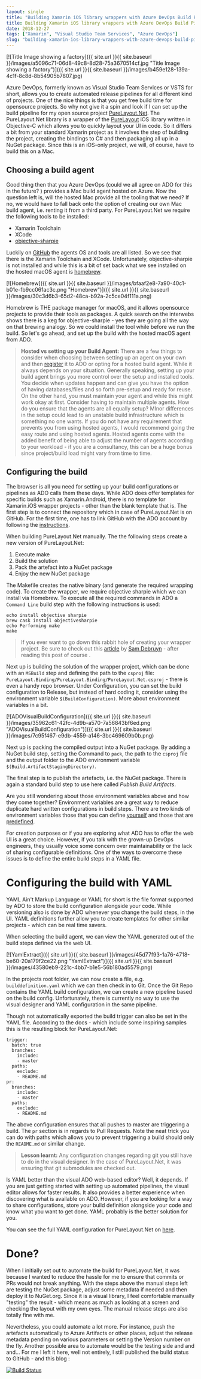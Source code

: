 ```yaml
---
layout: single
title: "Building Xamarin iOS library wrappers with Azure DevOps Build Pipelines"
title: Building Xamarin iOS library wrappers with Azure DevOps Build Pipelines
date: 2018-12-27
tags: ["Xamarin", "Visual Studio Team Services", "Azure DevOps"]
slug: "building-xamarin-ios-library-wrappers-with-azure-devops-build-pipelines"
---
```


[![Title Image showing a factory]({{ site.url }}{{ site.baseurl }}/images/a5096c71-06d8-49c8-8d28-75a3670514cf.jpg "Title Image showing a factory")]({{ site.url }}{{ site.baseurl }}/images/b459e128-139a-4c1f-8c8d-8b54905b7807.jpg)

Azure DevOps, formerly known as Visual Studio Team Services or VSTS for short, allows you to create automated release pipelines for all different kind of projects. One of the nice things is that you get free build time for opensource projects. So why not give it a spin and look if I can set up the build pipeline for my open source project [PureLayout.Net](https://github.com/mallibone/PureLayout.Net). The PureLayout.Net library is a wrapper of the [PureLayout](https://github.com/PureLayout/PureLayout) iOS library written in Objective-C which allows you to quickly layout your UI in code. So it differs a bit from your standard Xamarin project as it involves the step of building the project, creating the bindings to C# and then packaging all up in a NuGet package. Since this is an iOS-only project, we will, of course, have to build this on a Mac.
 
## Choosing a build agent
 
Good thing then that you Azure DevOps (could we all agree on ADO for this in the future? ) provides a Mac build agent hosted on Azure. Now the question left is, will the hosted Mac provide all the tooling that we need? If no, we would have to fall back onto the option of creating our own Mac build agent, i.e. renting it from a third party. For PureLayout.Net we require the following tools to be installed:
 
- Xamarin Toolchain
- XCode
- [objective-sharpie](https://docs.microsoft.com/en-us/xamarin/cross-platform/macios/binding/objective-sharpie/)

 
Luckily on [GitHub](https://github.com/Microsoft/azure-pipelines-image-generation/blob/master/images/macos/macos-Readme.md) the agents OS and tools are all listed. So we see that there is the Xamarin Toolchain and XCode. Unfortunately, objective-sharpie is not installed and while this is a bit of set back what we see installed on the hosted macOS agent is [homebrew](https://brew.sh/).
 
[![Homebrew]({{ site.url }}{{ site.baseurl }}/images/bfaaf2e8-7a90-40c1-b01e-fb9cc061ac3c.png "Homebrew")]({{ site.url }}{{ site.baseurl }}/images/30c3d6b3-65d2-48ca-b92a-2c5ce04f111a.png)
 
Homebrew is THE package manager for macOS, and it allows opensource projects to provide their tools as packages. A quick search on the interwebs shows there is a keg for objective-sharpie - yes they are going all the way on that brewing analogy. So we could install the tool while before we run the build. So let's go ahead, and set up the build with the hosted macOS agent from ADO.
 

> **Hosted vs setting up your Build Agent:** There are a few things to consider when choosing between setting up an agent on your own and then [register](https://docs.microsoft.com/en-us/azure/devops/pipelines/agents/v2-osx?view=vsts) it to ADO or opting for a hosted build agent. While it always depends on your situation. Generally speaking, setting up your build agent brings you more control over the setup and installed tools. You decide when updates happen and can give you have the option of having databases/files and so forth pre-setup and ready for reuse. On the other hand, you must maintain your agent and while this might work okay at first. Consider having to maintain multiple agents. How do you ensure that the agents are all equally setup? MInor differences in the setup could lead to an unstable build infrastructure which is something no one wants. If you do not have any requirement that prevents you from using hosted agents, I would recommend going the easy route and using hosted agents. Hosted agents come with the added benefit of being able to adjust the number of agents according to your workload - if you are a consultancy, this can be a huge bonus since project/build load might vary from time to time.

 
## Configuring the build
 
The browser is all you need for setting up your build configurations or pipelines as ADO calls them these days. While ADO does offer templates for specific builds such as Xamarin.Android, there is no template for Xamarin.iOS wrapper projects - other than the blank template that is. The first step is to connect the repository which in case of PureLayout.Net is on GitHub. For the first time, one has to link GitHub with the ADO account by following the [instructions](https://docs.microsoft.com/en-us/azure/devops/pipelines/build/ci-build-github?view=vsts).
 
When building PureLayout.Net manually. The the following steps create a new version of PureLayout.Net:

1. Execute make
2. Build the solution
3. Pack the artefact into a NuGet package
4. Enjoy the new NuGet package

 
The Makefile creates the native binary (and generate the required wrapping code). To create the wrapper, we require objective sharpie which we can install via Homebrew. To execute all the required commands in ADO a `Command Line` build step with the following instructions is used:
 

    echo install objective sharpie
    brew cask install objectivesharpie
    echo Performing make
    make



> If you ever want to go down this rabbit hole of creating your wrapper project. Be sure to check out this [article](https://www.chipsncookies.com/2016/creating-a-xamarin.ios-binding-project-for-dummies/) by [Sam Debruyn](https://twitter.com/S_Debruyn) - after reading this post of course .


Next up is building the solution of the wrapper project, which can be done with an `MSBuild` step and defining the path to the `csproj` file: `PureLayout.Binding/PureLayout.Binding/PureLayout.Net.csproj` - there is even a handy repo browser. Under Configuration, you can set the build configuration to Release, but instead of hard coding it, consider using the environment variable `$(BuildConfiguration)`. More about environment variables in a bit.

[![ADOVisualBuildConfiguration]({{ site.url }}{{ site.baseurl }}/images/35962c61-42fc-4d9b-a570-7a56843bf6ed.png "ADOVisualBuildConfiguration")]({{ site.url }}{{ site.baseurl }}/images/7c95f467-e9db-4559-a146-3bc469609b0b.png)

Next up is packing the compiled output into a NuGet package. By adding a NuGet build step, setting the Command to `pack`, the path to the `csproj` file and the output folder to the ADO environment variable `$(Build.ArtifactStagingDirectory)`.

The final step is to publish the artefacts, i.e. the NuGet package. There is again a standard build step to use here called *Publish Build Artifacts*.

Are you still wondering about those environment variables above and how they come together? Environment variables are a great way to reduce duplicate hard written configurations in build steps. There are two kinds of environment variables those that you can define [yourself](https://docs.microsoft.com/en-us/azure/devops/pipelines/process/variables?view=vsts&amp;tabs=yaml%2Cbatch) and those that are [predefined](https://docs.microsoft.com/en-us/azure/devops/pipelines/build/variables?view=vsts).

For creation purposes or if you are exploring what ADO has to offer the web UI is a great choice. However, if you talk with the grown-up DevOps engineers, they usually voice some concern over maintainability or the lack of sharing configurable definitions. One of the ways to overcome these issues is to define the entire build steps in a YAML file.

# Configuring the build with YAML

YAML Ain't Markup Language or YAML for short is the file format supported by ADO to store the build configuration alongside your code. While versioning also is done by ADO whenever you change the build steps, in the UI. YAML definitions further allow you to create templates for other similar projects - which can be real time savers.

When selecting the build agent, we can view the YAML generated out of the build steps defined via the web UI.

[![YamlExtract]({{ site.url }}{{ site.baseurl }}/images/45d77f93-1a76-4718-be60-20a179f2ce22.png "YamlExtract")]({{ site.url }}{{ site.baseurl }}/images/43580eb9-221c-4bb7-b1e5-56b180ad5579.png)

In the projects root folder, we can now create a file, e.g. `builddefinition.yaml` which we can then check in to Git. Once the Git Repo contains the YAML build configuration, we can create a new pipeline based on the build config. Unfortunately, there is currently no way to use the visual designer and YAML configuration in the same pipeline.

Though not automatically exported the build trigger can also be set in the YAML file. According to the docs - which include some inspiring samples this is the resulting block for PureLayout.Net:


    trigger:
      batch: true
      branches:
        include:
        - master
      paths:
        exclude:
        - README.md
    pr:
      branches:
        include:
        - master
      paths:
        exclude:
        - README.md


The above configuration ensures that all pushes to master are triggering a build. The `pr` section is in regards to Pull Requests. Note the neat trick you can do with paths which allows you to prevent triggering a build should only the `README.md` or similar change.


> **Lesson learnt:** Any configuration changes regarding git you still have to do in the visual designer. In the case of PureLayout.Net, it was ensuring that git submodules are checked out.


Is YAML better than the visual ADO web-based editor? Well, it depends. If you are just getting started with setting up automated pipelines, the visual editor allows for faster results. It also provides a better experience when discovering what is available on ADO. However, if you are looking for a way to share configurations, store your build definition alongside your code and know what you want to get done. YAML probably is the better solution for you.

You can see the full YAML configuration for PureLayout.Net on [here](https://github.com/mallibone/PureLayout.Net/blob/master/builddefinition.yaml).

# Done?

When I initially set out to automate the build for PureLayout.Net, it was because I wanted to reduce the hassle for me to ensure that commits or PRs would not break anything. With the steps above the manual steps left are testing the NuGet package, adjust some metadata if needed and then deploy it to NuGet.org. Since it is a visual library, I feel comfortable manually "testing" the result - which means as much as looking at a screen and checking the layout with my own eyes. The manual release steps are also totally fine with me.

Nevertheless, you could automate a lot more. For instance, push the artefacts automatically to Azure Artifacts or other places, adjust the release metadata pending on various parameters or setting the Version number on the fly. Another possible area to automate would be the testing side and and and... For me I left it here, well not entirely, I still published the build status to GitHub - and this blog :

[![Build Status](https://dev.azure.com/gnabber/PureLayout.Net/_apis/build/status/PureLayout.Net-CI?branchName=master)](https://dev.azure.com/gnabber/PureLayout.Net/_build/latest?definitionId=17?branchName=master)
